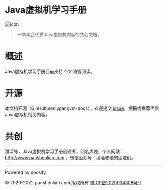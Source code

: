# Java虚拟机学习手册

![icon](http://jvm.panshenlian.com/_media/icon200.png)

> 一本聚合优质Java虚拟机内容的共创文档。

# 概述

Java虚拟机学习手册目前支持 `中文` 语言阅读。

# 开源

本文档开源（GihHub:senlypan/jvm-docs），欢迎提交 [issue](https://github.com/senlypan/jvm-docs/issues)，投稿或推荐优质Java虚拟机相关内容。

# 共创

潘深练，Java虚拟机学习手册创建者，网名大晚，个人网站：http://www.panshenlian.com ，微信公众号：潘潘和他的朋友们。

***
Powered by docsify

© 2020-2022 panshenlian.com 版权所有  [豫ICP备2020034308号-1](https://beian.miit.gov.cn/)